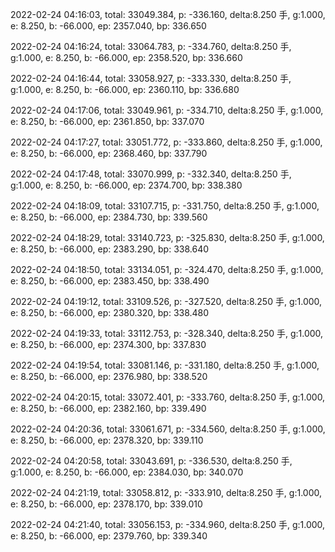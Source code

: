2022-02-24 04:16:03, total: 33049.384, p: -336.160, delta:8.250 手, g:1.000, e: 8.250, b: -66.000, ep: 2357.040, bp: 336.650

2022-02-24 04:16:24, total: 33064.783, p: -334.760, delta:8.250 手, g:1.000, e: 8.250, b: -66.000, ep: 2358.520, bp: 336.660

2022-02-24 04:16:44, total: 33058.927, p: -333.330, delta:8.250 手, g:1.000, e: 8.250, b: -66.000, ep: 2360.110, bp: 336.680

2022-02-24 04:17:06, total: 33049.961, p: -334.710, delta:8.250 手, g:1.000, e: 8.250, b: -66.000, ep: 2361.850, bp: 337.070

2022-02-24 04:17:27, total: 33051.772, p: -333.860, delta:8.250 手, g:1.000, e: 8.250, b: -66.000, ep: 2368.460, bp: 337.790

2022-02-24 04:17:48, total: 33070.999, p: -332.340, delta:8.250 手, g:1.000, e: 8.250, b: -66.000, ep: 2374.700, bp: 338.380

2022-02-24 04:18:09, total: 33107.715, p: -331.750, delta:8.250 手, g:1.000, e: 8.250, b: -66.000, ep: 2384.730, bp: 339.560

2022-02-24 04:18:29, total: 33140.723, p: -325.830, delta:8.250 手, g:1.000, e: 8.250, b: -66.000, ep: 2383.290, bp: 338.640

2022-02-24 04:18:50, total: 33134.051, p: -324.470, delta:8.250 手, g:1.000, e: 8.250, b: -66.000, ep: 2383.450, bp: 338.490

2022-02-24 04:19:12, total: 33109.526, p: -327.520, delta:8.250 手, g:1.000, e: 8.250, b: -66.000, ep: 2380.320, bp: 338.480

2022-02-24 04:19:33, total: 33112.753, p: -328.340, delta:8.250 手, g:1.000, e: 8.250, b: -66.000, ep: 2374.300, bp: 337.830

2022-02-24 04:19:54, total: 33081.146, p: -331.180, delta:8.250 手, g:1.000, e: 8.250, b: -66.000, ep: 2376.980, bp: 338.520

2022-02-24 04:20:15, total: 33072.401, p: -333.760, delta:8.250 手, g:1.000, e: 8.250, b: -66.000, ep: 2382.160, bp: 339.490

2022-02-24 04:20:36, total: 33061.671, p: -334.560, delta:8.250 手, g:1.000, e: 8.250, b: -66.000, ep: 2378.320, bp: 339.110

2022-02-24 04:20:58, total: 33043.691, p: -336.530, delta:8.250 手, g:1.000, e: 8.250, b: -66.000, ep: 2384.030, bp: 340.070

2022-02-24 04:21:19, total: 33058.812, p: -333.910, delta:8.250 手, g:1.000, e: 8.250, b: -66.000, ep: 2378.170, bp: 339.010

2022-02-24 04:21:40, total: 33056.153, p: -334.960, delta:8.250 手, g:1.000, e: 8.250, b: -66.000, ep: 2379.760, bp: 339.340